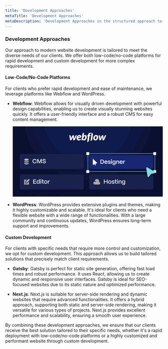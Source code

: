 ```yaml
---
title: 'Development Approaches'
metaTitle: 'Development Approaches'
metaDescription: 'Development Approaches in the structured approach to modern website development.'
---
```


### Development Approaches

Our approach to modern website development is tailored to meet the diverse needs of our clients. We offer both low-code/no-code platforms for rapid development and custom development for more complex requirements.

#### Low-Code/No-Code Platforms

For clients who prefer rapid development and ease of maintenance, we leverage platforms like Webflow and WordPress.

- **Webflow**: Webflow allows for visually driven development with powerful design capabilities, enabling us to create visually stunning websites quickly. It offers a user-friendly interface and a robust CMS for easy content management.

  ![Webflow](../images/img2.png)

- **WordPress**: WordPress provides extensive plugins and themes, making it highly customizable and scalable. It's ideal for clients who need a flexible website with a wide range of functionalities. With a large community and continuous updates, WordPress ensures long-term support and improvements.

#### Custom Development

For clients with specific needs that require more control and customization, we opt for custom development. This approach allows us to build tailored solutions that precisely match client requirements.

- **Gatsby**: Gatsby is perfect for static site generation, offering fast load times and robust performance. It uses React, allowing us to create dynamic and responsive user interfaces. Gatsby is ideal for SEO-focused websites due to its static nature and optimized performance.

- **Next.js**: Next.js is suitable for server-side rendering and dynamic websites that require advanced functionalities. It offers a hybrid approach, supporting both static and server-side rendering, making it versatile for various types of projects. Next.js provides excellent performance and scalability, ensuring a smooth user experience.

By combining these development approaches, we ensure that our clients receive the best solution tailored to their specific needs, whether it's a rapid deployment with low-code/no-code platforms or a highly customized and performant website through custom development.
